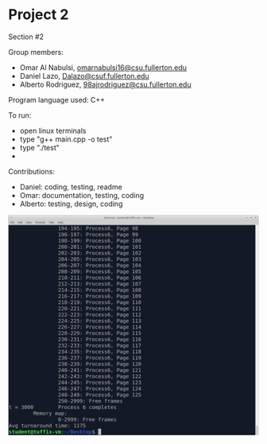 # Project 2

Section #2

Group members:
 - Omar Al Nabulsi, omarnabulsi16@csu.fullerton.edu
 - Daniel Lazo,  Dalazo@csuf.fullerton.edu
 - Alberto Rodriguez, 98ajrodriguez@csu.fullerton.edu
 
Program language used: C++

To run:
 - open linux terminals
 - type "g++ main.cpp -o test"
 - type "./test"
 - 
 
 Contributions:
  - Daniel: coding, testing, readme
  - Omar: documentation, testing, coding 
  - Alberto: testing, design, coding

![Screen Shot](https://github.com/ARodriguezJr/CS-351-Memory-Management-Project/blob/master/screenshots/screenshot2.png)


